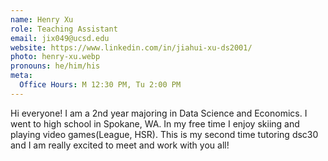 ```yaml
---
name: Henry Xu
role: Teaching Assistant
email: jix049@ucsd.edu
website: https://www.linkedin.com/in/jiahui-xu-ds2001/
photo: henry-xu.webp
pronouns: he/him/his
meta:
  Office Hours: M 12:30 PM, Tu 2:00 PM
---
```


Hi everyone! I am a 2nd year majoring in Data Science and Economics. I went to high school in Spokane, WA. In my free time I enjoy skiing and playing video games(League, HSR). This is my second time tutoring dsc30 and I am really excited to meet and work with you all!
